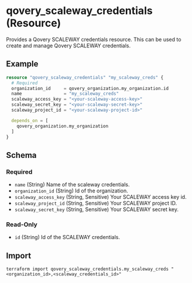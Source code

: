 # qovery_scaleway_credentials (Resource)

Provides a Qovery SCALEWAY credentials resource. This can be used to create and manage Qovery SCALEWAY credentials.


## Example
```terraform
resource "qovery_scaleway_credentials" "my_scaleway_creds" {
  # Required
  organization_id     = qovery_organization.my_organization.id
  name                = "my_scaleway_creds"
  scaleway_access_key = "<your-scaleway-access-key>"
  scaleway_secret_key = "<your-scaleway-secret-key>"
  scaleway_project_id = "<your-scaleway-project-id>"

  depends_on = [
    qovery_organization.my_organization
  ]
}
```

<!-- schema generated by tfplugindocs -->
## Schema

### Required

- `name` (String) Name of the scaleway credentials.
- `organization_id` (String) Id of the organization.
- `scaleway_access_key` (String, Sensitive) Your SCALEWAY access key id.
- `scaleway_project_id` (String, Sensitive) Your SCALEWAY project ID.
- `scaleway_secret_key` (String, Sensitive) Your SCALEWAY secret key.

### Read-Only

- `id` (String) Id of the SCALEWAY credentials.
## Import
```shell
terraform import qovery_scaleway_credentials.my_scaleway_creds "<organization_id>,<scaleway_credentials_id>"
```